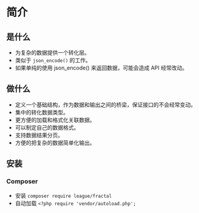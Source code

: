 # 简介

## 是什么
* 为复杂的数据提供一个转化层。
* 类似于 `json_encode()` 的工作。
* 如果单纯的使用 json_encode() 来返回数据，可能会造成 API 经常改动。

## 做什么
* 定义一个基础结构，作为数据和输出之间的桥梁，保证接口的不会经常变动。
* 集中的转化数据类型。
* 更方便的加载和格式化关联数据。
* 可以制定自己的数据格式。
* 支持数据结果分页。
* 方便的把复杂的数据简单化输出。

## 安装
### Composer
* 安装 `composer require league/fractal`
* 自动加载 `<?php require 'vendor/autoload.php';`
